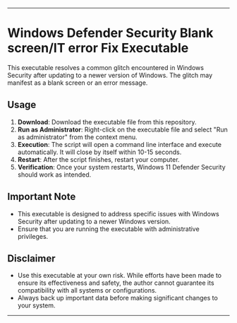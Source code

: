 

---

# Windows Defender Security Blank screen/IT error Fix Executable

This executable resolves a common glitch encountered in Windows Security after updating to a newer version of Windows. The glitch may manifest as a blank screen or an error message.

## Usage

1. **Download**: Download the executable file from this repository.
2. **Run as Administrator**: Right-click on the executable file and select "Run as administrator" from the context menu.
3. **Execution**: The script will open a command line interface and execute automatically. It will close by itself within 10-15 seconds.
4. **Restart**: After the script finishes, restart your computer.
5. **Verification**: Once your system restarts, Windows 11 Defender Security should work as intended.

## Important Note

- This executable is designed to address specific issues with Windows Security after updating to a newer Windows version.
- Ensure that you are running the executable with administrative privileges.

## Disclaimer

- Use this executable at your own risk. While efforts have been made to ensure its effectiveness and safety, the author cannot guarantee its compatibility with all systems or configurations.
- Always back up important data before making significant changes to your system.

--- 

